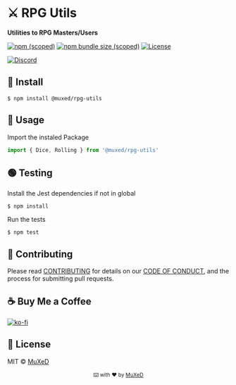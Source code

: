 # ⚔️ RPG Utils
__Utilities to RPG Masters/Users__

[![npm (scoped)](https://img.shields.io/npm/v/@muxed/rpg-utils.svg?label=NPM)](https://www.npmjs.com/package/@muxed/rpg-utils) [![npm bundle size (scoped)](https://img.shields.io/bundlephobia/min/@muxed/rpg-utils?label=Size)](https://www.npmjs.com/package/@muxed/rpg-utils) [![License](https://img.shields.io/github/license/juananmuxed/rpg-utils?label=License)](LICENSE) 

[![Discord](https://img.shields.io/discord/324463341819133953?color=purple&label=Discord&logo=discord)](https://discord.gg/88rzwfU) 

## 🥪 Install
```shell
$ npm install @muxed/rpg-utils
```

## 🎉 Usage

Import the instaled Package
```ts
import { Dice, Rolling } from '@muxed/rpg-utils'
```

## 🟢 Testing
Install the Jest dependencies if not in global
```shell
$ npm install
```
Run the tests
```shell
$ npm test
```

## 🍰 Contributing

Please read [CONTRIBUTING](CONTRIBUTING.md) for details on our [CODE OF CONDUCT](CODE_OF_CONDUCT.md), and the process for submitting pull requests.

## ☕️ Buy Me a Coffee
[![ko-fi](https://www.ko-fi.com/img/githubbutton_sm.svg)](https://ko-fi.com/U7U21M2BE)

## 📑 License

MIT © [MuXeD](LICENSE)

<div align="center">
  <p>
    <sub>⌨️ with ❤︎ by
      <a href="https://github.com/juananmuxed">MuXeD</a>
    </sub>
  </p>
</div>